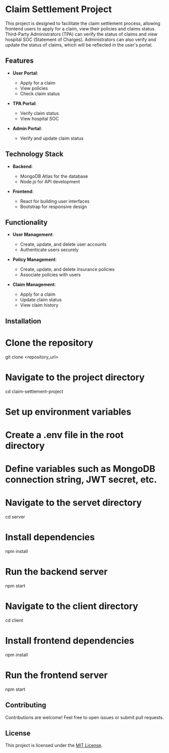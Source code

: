 # Claim Settlement Project

This project is designed to facilitate the claim settlement process, allowing frontend users to apply for a claim, view their policies and claims status. Third-Party Administrators (TPA) can verify the status of claims and view hospital SOC (Statement of Charges). Administrators can also verify and update the status of claims, which will be reflected in the user's portal.

## Features

- **User Portal**:
  - Apply for a claim
  - View policies
  - Check claim status

- **TPA Portal**:
  - Verify claim status
  - View hospital SOC

- **Admin Portal**:
  - Verify and update claim status

## Technology Stack

- **Backend**:
  - MongoDB Atlas for the database
  - Node.js for API development

- **Frontend**:
  - React for building user interfaces
  - Bootstrap for responsive design

## Functionality

- **User Management**:
  - Create, update, and delete user accounts
  - Authenticate users securely

- **Policy Management**:
  - Create, update, and delete insurance policies
  - Associate policies with users

- **Claim Management**:
  - Apply for a claim
  - Update claim status
  - View claim history

## Installation

# Clone the repository
git clone <repository_url>

# Navigate to the project directory
cd claim-settlement-project


# Set up environment variables
# Create a .env file in the root directory
# Define variables such as MongoDB connection string, JWT secret, etc.

# Navigate to the servet directory
cd server

# Install dependencies
npm install

# Run the backend server
npm start

# Navigate to the client directory
cd client

# Install frontend dependencies
npm install

# Run the frontend server
npm start


## Contributing

Contributions are welcome! Feel free to open issues or submit pull requests.

## License

This project is licensed under the [MIT License](LICENSE).
